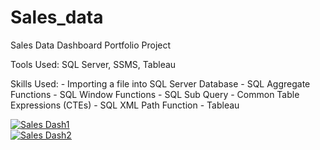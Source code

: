 # Sales_data
Sales Data Dashboard Portfolio Project

Tools Used: SQL Server, SSMS, Tableau

Skills Used: - Importing a file into SQL Server Database
             - SQL Aggregate Functions
             - SQL Window Functions
             - SQL Sub Query
             - Common Table Expressions (CTEs)
             - SQL XML Path Function
             - Tableau
<div class='tableauPlaceholder' id='viz1651962113156' style='position: relative'><noscript><a href='#'><img alt='Sales Dash1 ' src='https:&#47;&#47;public.tableau.com&#47;static&#47;images&#47;Sa&#47;Sales_Dashboard_2_16519617780900&#47;SalesDash1&#47;1_rss.png' style='border: none' /></a></noscript><object class='tableauViz'  style='display:none;'><param name='host_url' value='https%3A%2F%2Fpublic.tableau.com%2F' /> <param name='embed_code_version' value='3' /> <param name='site_root' value='' /><param name='name' value='Sales_Dashboard_2_16519617780900&#47;SalesDash1' /><param name='tabs' value='no' /><param name='toolbar' value='yes' /><param name='static_image' value='https:&#47;&#47;public.tableau.com&#47;static&#47;images&#47;Sa&#47;Sales_Dashboard_2_16519617780900&#47;SalesDash1&#47;1.png' /> <param name='animate_transition' value='yes' /><param name='display_static_image' value='yes' /><param name='display_spinner' value='yes' /><param name='display_overlay' value='yes' /><param name='display_count' value='yes' /><param name='language' value='en-US' /><param name='filter' value='publish=yes' /></object></div>                

<div class='tableauPlaceholder' id='viz1651962192884' style='position: relative'><noscript><a href='#'><img alt='Sales Dash2 ' src='https:&#47;&#47;public.tableau.com&#47;static&#47;images&#47;Sa&#47;Sales_Dashboard_16519616795150&#47;SalesDash2&#47;1_rss.png' style='border: none' /></a></noscript><object class='tableauViz'  style='display:none;'><param name='host_url' value='https%3A%2F%2Fpublic.tableau.com%2F' /> <param name='embed_code_version' value='3' /> <param name='site_root' value='' /><param name='name' value='Sales_Dashboard_16519616795150&#47;SalesDash2' /><param name='tabs' value='no' /><param name='toolbar' value='yes' /><param name='static_image' value='https:&#47;&#47;public.tableau.com&#47;static&#47;images&#47;Sa&#47;Sales_Dashboard_16519616795150&#47;SalesDash2&#47;1.png' /> <param name='animate_transition' value='yes' /><param name='display_static_image' value='yes' /><param name='display_spinner' value='yes' /><param name='display_overlay' value='yes' /><param name='display_count' value='yes' /><param name='language' value='en-US' /></object></div>                
